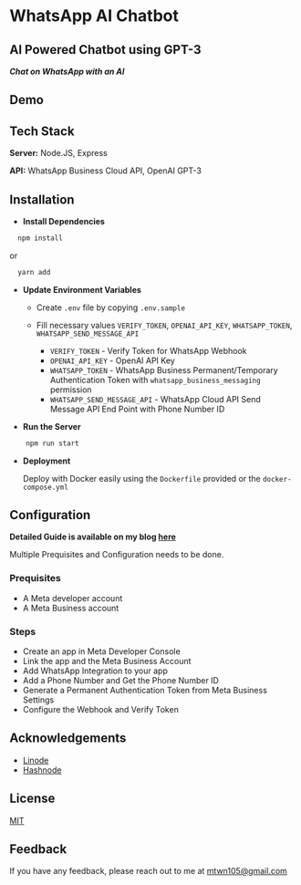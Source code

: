 # WhatsApp AI Chatbot

## AI Powered Chatbot using GPT-3

**_Chat on WhatsApp with an AI_**

## Demo


## Tech Stack

**Server:** Node.JS, Express

**API:** WhatsApp Business Cloud API, OpenAI GPT-3

## Installation

- **Install Dependencies**

```bash
  npm install
```

or

```bash
  yarn add
```

- **Update Environment Variables**

  - Create `.env` file by copying `.env.sample`
  - Fill necessary values
    `VERIFY_TOKEN`, `OPENAI_API_KEY`, `WHATSAPP_TOKEN`, `WHATSAPP_SEND_MESSAGE_API`

    - `VERIFY_TOKEN` - Verify Token for WhatsApp Webhook
    - `OPENAI_API_KEY` - OpenAI API Key
    - `WHATSAPP_TOKEN` - WhatsApp Business Permanent/Temporary Authentication Token with `whatsapp_business_messaging` permission
    - `WHATSAPP_SEND_MESSAGE_API` - WhatsApp Cloud API Send Message API End Point with Phone Number ID

- **Run the Server**

```bash
    npm run start
```

- **Deployment**

  Deploy with Docker easily using the `Dockerfile` provided or the `docker-compose.yml`

## Configuration

**Detailed Guide is available on my blog [here](https://blog.amitwani.dev)**

Multiple Prequisites and Configuration needs to be done.

### Prequisites

- A Meta developer account
- A Meta Business account

### Steps

- Create an app in Meta Developer Console
- Link the app and the Meta Business Account
- Add WhatsApp Integration to your app
- Add a Phone Number and Get the Phone Number ID
- Generate a Permanent Authentication Token from Meta Business Settings
- Configure the Webhook and Verify Token

## Acknowledgements

- [Linode](https://linode.com)
- [Hashnode](https://hashnode.com)

## License

[MIT](https://choosealicense.com/licenses/mit/)

## Feedback

If you have any feedback, please reach out to me at mtwn105@gmail.com
